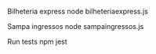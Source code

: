 
Bilheteria express 
node bilheteriaexpress.js         

Sampa ingressos
node sampaingressos.js

Run tests 
npm jest